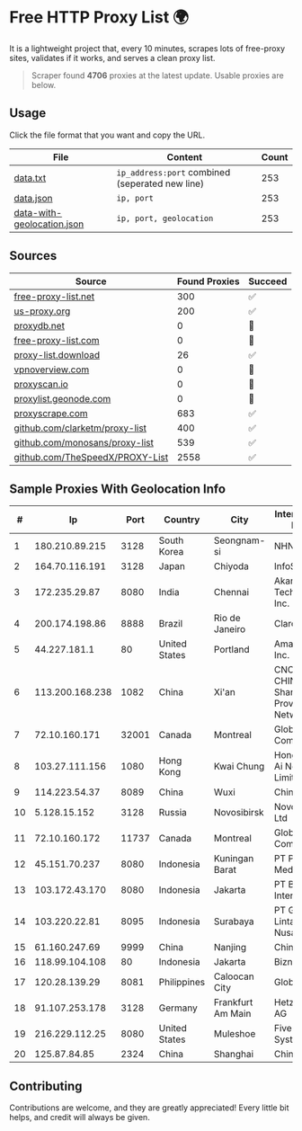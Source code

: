 
# Free HTTP Proxy List 🌍

It is a lightweight project that, every 10 minutes, scrapes lots of free-proxy sites, validates if it works, and serves a clean proxy list.


> Scraper found **4706** proxies at the latest update. Usable proxies are below.

## Usage

Click the file format that you want and copy the URL.


|File|Content|Count|
|----|-------|-----|
|[data.txt](https://raw.githubusercontent.com/themiralay/Proxy-List-World/master/data.txt)|`ip_address:port` combined (seperated new line)|253|
|[data.json](https://raw.githubusercontent.com/themiralay/Proxy-List-World/master/data.json)|`ip, port`|253|
|[data-with-geolocation.json](https://raw.githubusercontent.com/themiralay/Proxy-List-World/master/data-with-geolocation.json)|`ip, port, geolocation`|253|

## Sources

|Source|Found Proxies|Succeed|
|------|-------------|-------|
|[free-proxy-list.net](https://free-proxy-list.net)|300|✅|
|[us-proxy.org](https://www.us-proxy.org)|200|✅|
|[proxydb.net](http://proxydb.net)|0|🚫|
|[free-proxy-list.com](https://free-proxy-list.com/?page=&port=&type%5B%5D=http&type%5B%5D=https&up_time=0&search=Search)|0|🚫|
|[proxy-list.download](https://www.proxy-list.download/HTTP)|26|✅|
|[vpnoverview.com](https://vpnoverview.com/privacy/anonymous-browsing/free-proxy-servers)|0|🚫|
|[proxyscan.io](https://www.proxyscan.io)|0|🚫|
|[proxylist.geonode.com](https://proxylist.geonode.com/api/proxy-list?limit=300&page=1&sort_by=lastChecked&sort_type=desc&protocols=http,https)|0|🚫|
|[proxyscrape.com](https://api.proxyscrape.com/v2/?request=displayproxies&protocol=http&timeout=10000&country=all&ssl=all&anonymity=all)|683|✅|
|[github.com/clarketm/proxy-list](https://raw.githubusercontent.com/clarketm/proxy-list/master/proxy-list-raw.txt)|400|✅|
|[github.com/monosans/proxy-list](https://raw.githubusercontent.com/monosans/proxy-list/main/proxies/http.txt)|539|✅|
|[github.com/TheSpeedX/PROXY-List](https://raw.githubusercontent.com/TheSpeedX/PROXY-List/master/http.txt)|2558|✅|


## Sample Proxies With Geolocation Info

|#|Ip|Port|Country|City|Internet Service Provider|
|-|--|----|-------|----|-------------------------|
|1|180.210.89.215|3128|South Korea|Seongnam-si|NHNCLOUD|
|2|164.70.116.191|3128|Japan|Chiyoda|InfoSphere|
|3|172.235.29.87|8080|India|Chennai|Akamai Technologies, Inc.|
|4|200.174.198.86|8888|Brazil|Rio de Janeiro|Claro S.A|
|5|44.227.181.1|80|United States|Portland|Amazon.com, Inc.|
|6|113.200.168.238|1082|China|Xi'an|CNC Group CHINA169 Shannxi Province Network|
|7|72.10.160.171|32001|Canada|Montreal|GloboTech Communications|
|8|103.27.111.156|1080|Hong Kong|Kwai Chung|Hong Kong San Ai Net Int'l Limited|
|9|114.223.54.37|8089|China|Wuxi|Chinanet|
|10|5.128.15.152|3128|Russia|Novosibirsk|Novotelecom Ltd|
|11|72.10.160.172|11737|Canada|Montreal|GloboTech Communications|
|12|45.151.70.237|8080|Indonesia|Kuningan Barat|PT Perwira Media Solusi|
|13|103.172.43.170|8080|Indonesia|Jakarta|PT Berkat Internet Perkasa|
|14|103.220.22.81|8095|Indonesia|Surabaya|PT Gayatri Lintas Nusantara|
|15|61.160.247.69|9999|China|Nanjing|China Telecom|
|16|118.99.104.108|80|Indonesia|Jakarta|Biznet Networks|
|17|120.28.139.29|8081|Philippines|Caloocan City|Globe Telecom|
|18|91.107.253.178|3128|Germany|Frankfurt Am Main|Hetzner Online AG|
|19|216.229.112.25|8080|United States|Muleshoe|Five Area Systems, LLC|
|20|125.87.84.85|2324|China|Shanghai|China Telecom|



## Contributing

Contributions are welcome, and they are greatly appreciated! Every
little bit helps, and credit will always be given.

